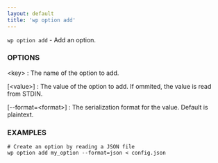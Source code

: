 ```yaml
---
layout: default
title: 'wp option add'
---
```


`wp option add` - Add an option.

### OPTIONS

&lt;key&gt;
: The name of the option to add.

[&lt;value&gt;]
: The value of the option to add. If ommited, the value is read from STDIN.

[\--format=&lt;format&gt;]
: The serialization format for the value. Default is plaintext.

### EXAMPLES

    # Create an option by reading a JSON file
    wp option add my_option --format=json < config.json

